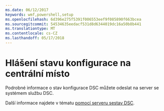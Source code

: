 ```yaml
---
ms.date: 06/12/2017
keywords: wmf,powershell,setup
ms.openlocfilehash: 6d396e275f5391f006553eef9f085890f663bcea
ms.sourcegitcommit: 54534635eedacf531d8d6344019dc16a50b8b441
ms.translationtype: MT
ms.contentlocale: cs-CZ
ms.lasthandoff: 05/17/2018
---
```

# <a name="report-configuration-status-to-central-location"></a>Hlášení stavu konfigurace na centrální místo

Podrobné informace o stav konfigurace DSC můžete odeslat na server se systémem službu DSC.

Další informace najdete v tématu [pomocí serveru sestav DSC](https://msdn.microsoft.com/powershell/dsc/reportserver).
